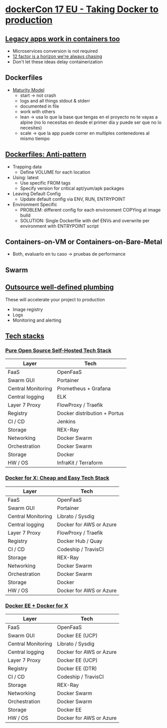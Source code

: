 # [dockerCon 17 EU - Taking Docker to production](https://www.youtube.com/watch?v=V4f_sHTzvCI)

## [Legacy apps work in containers too](https://speakerdeck.com/bretfisher/road-to-docker-production-what-you-need-to-know-and-decide?slide=9)

- Microservices conversion is not required
- [12 factor is a horizon we're always chasing](https://12factor.net/)
- Don't let these ideas delay containerization

## Dockerfiles

- [Maturity Model](https://speakerdeck.com/bretfisher/road-to-docker-production-what-you-need-to-know-and-decide?slide=12)
  - start -> not crash
  - logs and all things stdout & stderr
  - documented in file
  - work with others
  - lean -> usa lo que la base que tengas en el proyecto no te vayas a alpine (no lo necesitas en desde el primer día y puede ser que no lo necesites)
  - scale -> que la app puede correr en multiples contenedores al mismo tiempo

## [Dockerfiles: Anti-pattern](https://speakerdeck.com/bretfisher/road-to-docker-production-what-you-need-to-know-and-decide?slide=16)

- Trapping data
  - Define VOLUME for each location
- Using: latest
  - Use specific FROM tags
  - Specify version for critical apt/yum/apk packages
- Leaving Default Config
  - Update default config via ENV, RUN, ENTRYPOINT
- Environment Specific
  - PROBLEM: different config for each environment COPYing at image build
  - SOLUTION: Single Dockerfile with def ENVs and overwrite per environment with ENTRYPOINT script

## Containers-on-VM or Containers-on-Bare-Metal

- Both, evaluarlo en tu caso -> pruebas de performance

## Swarm

## [Outsource well-defined plumbing](https://youtu.be/V4f_sHTzvCI?t=2156)

These will accelerate your project to production

- Image registry
- Logs
- Monitoring and alerting

## [Tech stacks](https://youtu.be/V4f_sHTzvCI?t=2248)

### [Pure Open Source Self-Hosted Tech Stack](https://youtu.be/V4f_sHTzvCI?t=2248)

| Layer              | Tech                         |
| ------------------ | ---------------------------- |
| FaaS               | OpenFaaS                     |
| Swarm GUI          | Portainer                    |
| Central Monitoring | Prometheus + Grafana         |
| Central logging    | ELK                          |
| Layer 7 Proxy      | FlowProxy / Traefik          |
| Registry           | Docker distribution + Portus |
| CI / CD            | Jenkins                      |
| Storage            | REX-Ray                      |
| Networking         | Docker Swarm                 |
| Orchestration      | Docker Swarm                 |
| Storage            | Docker                       |
| HW / OS            | InfraKit / Terraform         |

### [Docker for X: Cheap and Easy Tech Stack](https://youtu.be/V4f_sHTzvCI?t=2386)

| Layer              | Tech                    |
| ------------------ | ----------------------- |
| FaaS               | OpenFaaS                |
| Swarm GUI          | Portainer               |
| Central Monitoring | Librato / Sysdig        |
| Central logging    | Docker for AWS or Azure |
| Layer 7 Proxy      | FlowProxy / Traefik     |
| Registry           | Docker Hub / Quay       |
| CI / CD            | Codeship / TravisCI     |
| Storage            | REX-Ray                 |
| Networking         | Docker Swarm            |
| Orchestration      | Docker Swarm            |
| Storage            | Docker                  |
| HW / OS            | Docker for AWS or Azure |

### [Docker EE + Docker for X](https://youtu.be/V4f_sHTzvCI?t=2386)

| Layer              | Tech                    |
| ------------------ | ----------------------- |
| FaaS               | OpenFaaS                |
| Swarm GUI          | Docker EE (UCP)         |
| Central Monitoring | Librato / Sysdig        |
| Central logging    | Docker for AWS or Azure |
| Layer 7 Proxy      | Docker EE (UCP)         |
| Registry           | Docker EE (DTR)         |
| CI / CD            | Codeship / TravisCI     |
| Storage            | REX-Ray                 |
| Networking         | Docker Swarm            |
| Orchestration      | Docker Swarm            |
| Storage            | Docker EE               |
| HW / OS            | Docker for AWS or Azure |
